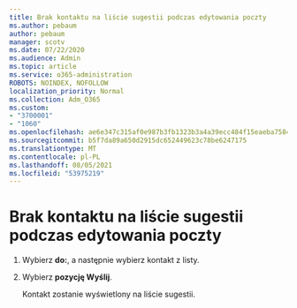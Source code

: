 ```yaml
---
title: Brak kontaktu na liście sugestii podczas edytowania poczty
ms.author: pebaum
author: pebaum
manager: scotv
ms.date: 07/22/2020
ms.audience: Admin
ms.topic: article
ms.service: o365-administration
ROBOTS: NOINDEX, NOFOLLOW
localization_priority: Normal
ms.collection: Adm_O365
ms.custom:
- "3700001"
- "1060"
ms.openlocfilehash: ae6e347c315af0e987b3fb1323b3a4a39ecc484f15eaeba75840b5ab134cc4d1
ms.sourcegitcommit: b5f7da89a650d2915dc652449623c78be6247175
ms.translationtype: MT
ms.contentlocale: pl-PL
ms.lasthandoff: 08/05/2021
ms.locfileid: "53975219"
---
```

# <a name="missing-contact-in-suggestion-list-while-composing-mail"></a>Brak kontaktu na liście sugestii podczas edytowania poczty

1. Wybierz **do:**, a następnie wybierz kontakt z listy.
2. Wybierz **pozycję Wyślij**.

    Kontakt zostanie wyświetlony na liście sugestii.
